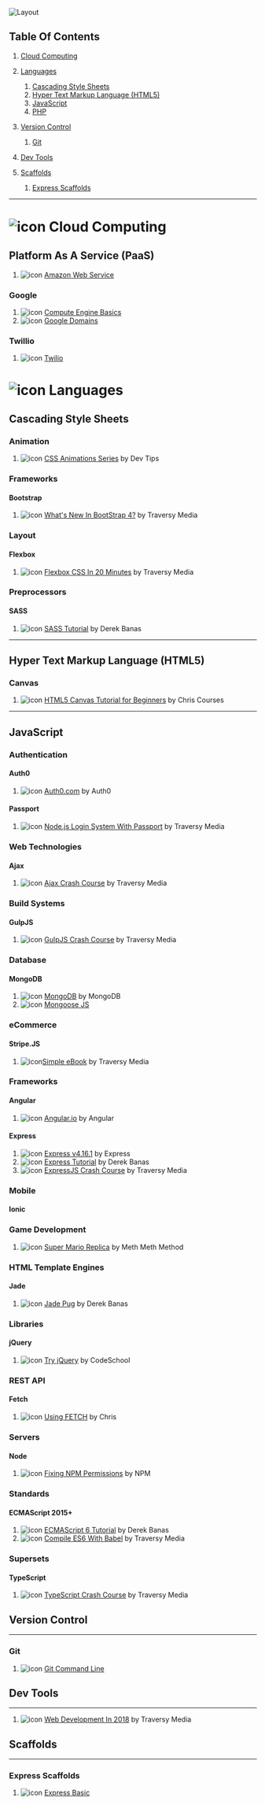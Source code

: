 ![Layout](https://raw.github.com/elwoodberry/education/master/_img/headers/890x400__header_education.png)

## Table Of Contents
1. [Cloud Computing](#-cloud-computing)
1. [Languages](#languages)
    1. [Cascading Style Sheets](#cascading-style-sheets)
    1. [Hyper Text Markup Language (HTML5)](#hyper-text-markup-language-html5)
    1. [JavaScript](#javascript)
    1. [PHP](#php)

1. [Version Control](#version-control)
    1. [Git](#git)
1. [Dev Tools](#dev-tools)
1. [Scaffolds](#scaffolds)
    1. [Express Scaffolds](#express-scaffolds)
---

# ![icon](https://raw.github.com/elwoodberry/education/master/_img/icons/cloud.png) Cloud Computing

## Platform As A Service (PaaS)
1. ![icon](https://raw.github.com/elwoodberry/education/master/_img/icons/warning.png) [Amazon Web Service](dir/cloud-computing/amazon-web-services)

### Google
1. ![icon](https://raw.github.com/elwoodberry/education/master/_img/icons/checkmark.png) [Compute Engine Basics](dir/cloud-computing/google-cloud/compute-engine)
1. ![icon](https://raw.github.com/elwoodberry/education/master/_img/icons/warning.png) [Google Domains](dir/cloud-computing/google-cloud/google-domains)

### Twillio
1. ![icon](https://raw.github.com/elwoodberry/education/master/_img/icons/warning.png) [Twilio](dir/cloud-computing/twilio)

# ![icon](https://raw.github.com/elwoodberry/education/master/_img/icons/code.png) Languages

## Cascading Style Sheets
### Animation
1. ![icon](https://raw.github.com/elwoodberry/education/master/_img/icons/warning.png) [CSS Animations Series](dir/languages/css/animation/css-animations-series) by Dev Tips

### Frameworks
#### Bootstrap
1. ![icon](https://raw.github.com/elwoodberry/education/master/_img/icons/checkmark.png) [What's New In BootStrap 4?](dir/languages/css/frameworks/bootstrap/whats-new-in-bootstrap4) by Traversy Media

### Layout
#### Flexbox
1. ![icon](https://raw.github.com/elwoodberry/education/master/_img/icons/checkmark.png) [Flexbox CSS In 20 Minutes](dir/languages/css/layout/flexbox/flexbox-css-in-20-minutes) by Traversy Media

### Preprocessors
#### SASS
1. ![icon](https://raw.github.com/elwoodberry/education/master/_img/icons/warning.png) [SASS Tutorial](dir/languages/css/preprocessor/sass/sass-tutorial) by Derek Banas

---
## Hyper Text Markup Language (HTML5)
### Canvas
1. ![icon](https://raw.github.com/elwoodberry/education/master/_img/icons/warning.png) [HTML5 Canvas Tutorial for Beginners](dir/languages/html5/canvas/canvas-tutorial-for-beginners) by Chris Courses

---
## JavaScript
### Authentication
#### Auth0
1. ![icon](https://raw.github.com/elwoodberry/education/master/_img/icons/warning.png) [Auth0.com](dir/languages/javascript/auth0/auth0) by Auth0  

#### Passport
1. ![icon](https://raw.github.com/elwoodberry/education/master/_img/icons/checkmark.png) [Node.js Login System With Passport](dir/languages/javascript/passport/login-system-with-passport) by Traversy Media

### Web Technologies  
#### Ajax
1. ![icon](https://raw.github.com/elwoodberry/education/master/_img/icons/checkmark.png) [Ajax Crash Course](dir/languages/javascript/ajax/ajax-crash-course) by Traversy Media

### Build Systems
#### GulpJS
1. ![icon](https://raw.github.com/elwoodberry/education/master/_img/icons/checkmark.png) [GulpJS Crash Course](dir/languages/javascript/gulp/gulp-js-crash-course) by Traversy Media

### Database  
#### MongoDB
1. ![icon](https://raw.github.com/elwoodberry/education/master/_img/icons/warning.png) [MongoDB](dir/languages/javascript/mongodb/mongodb) by MongoDB
1. ![icon](https://raw.github.com/elwoodberry/education/master/_img/icons/warning.png) [Mongoose JS](dir/languages/javascript/)

### eCommerce
#### Stripe.JS
1. ![icon](https://raw.github.com/elwoodberry/education/master/_img/icons/warning.png)[Simple eBook](dir/languages/javascript/stripe/simple-ebook) by Traversy Media

### Frameworks
#### Angular
1. ![icon](https://raw.github.com/elwoodberry/education/master/_img/icons/warning.png) [Angular.io](dir/languages/javascript/angular/angular-io) by Angular

#### Express
1. ![icon](https://raw.github.com/elwoodberry/education/master/_img/icons/warning.png) [Express v4.16.1](dir/languages/javascript/express/express_v4-16-1) by Express
1. ![icon](https://raw.github.com/elwoodberry/education/master/_img/icons/checkmark.png) [Express Tutorial](dir/languages/javascript/express/express-tutorial) by Derek Banas
1. ![icon](https://raw.github.com/elwoodberry/education/master/_img/icons/checkmark.png) [ExpressJS Crash Course](dir/languages/javascript/express/expressjs-crash-course) by Traversy Media

### Mobile
#### Ionic

### Game Development
1. ![icon](https://raw.github.com/elwoodberry/education/master/_img/icons/warning.png) [Super Mario Replica](dir/languages/javascript/gamedev/super-mario) by Meth Meth Method

### HTML Template Engines
#### Jade
1. ![icon](https://raw.github.com/elwoodberry/education/master/_img/icons/checkmark.png) [Jade Pug](dir/languages/javascript/jade/jade-pug) by Derek Banas

### Libraries  
#### jQuery
1. ![icon](https://raw.github.com/elwoodberry/education/master/_img/icons/checkmark.png) [Try jQuery](dir/languages/javascript/jquery/try-jquery) by CodeSchool

### REST API
#### Fetch
1. ![icon](https://raw.github.com/elwoodberry/education/master/_img/icons/warning.png) [Using FETCH](dir/languages/javascript/rest/api-code-along-with-fetch) by Chris

### Servers
#### Node
1. ![icon](https://raw.github.com/elwoodberry/education/master/_img/icons/checkmark.png) [Fixing NPM Permissions](dir/languages/javascript/node/fixing-npm-permissions) by NPM

### Standards
#### ECMAScript 2015+
1. ![icon](https://raw.github.com/elwoodberry/education/master/_img/icons/checkmark.png) [ECMAScript 6 Tutorial](dir/languages/javascript/ecmascript/ecmascript-6-tutorial) by Derek Banas
1. ![icon](https://raw.github.com/elwoodberry/education/master/_img/icons/checkmark.png) [Compile ES6 With Babel](dir/languages/javascript/ecmascript/compile-es6-with-babel) by Traversy Media

### Supersets
#### TypeScript
1. ![icon](https://raw.github.com/elwoodberry/education/master/_img/icons/warning.png) [TypeScript Crash Course](dir/languages/javascript/typescript/typescript-crash-course) by Traversy Media





## Version Control
---
### Git
1. ![icon](https://raw.github.com/elwoodberry/education/master/_img/icons/warning.png) [Git Command Line](dir/version-control/git)




## Dev Tools
---
1. ![icon](https://raw.github.com/elwoodberry/education/master/_img/icons/warning.png) [Web Development In 2018](dir/dev-tools/web-development-2018) by Traversy Media




## Scaffolds
---
### Express Scaffolds
1. ![icon](https://raw.github.com/elwoodberry/education/master/_img/icons/checkmark.png) [Express Basic](dir/scaffolds/express-basic)
